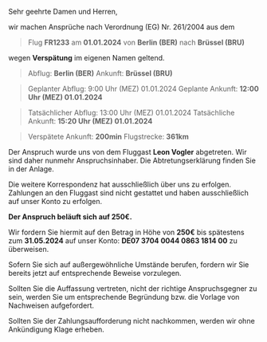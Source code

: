 Sehr geehrte Damen und Herren,

wir machen Ansprüche nach Verordnung (EG) Nr. 261/2004 aus dem

> Flug **FR1233** am **01.01.2024**&#13;
> von **Berlin (BER)** nach **Brüssel (BRU)**

wegen **Verspätung** ​im eigenen Namen geltend.

> Abflug: **Berlin (BER)**
> Ankunft: **Brüssel (BRU)**

> Geplanter Abflug: 9:00 Uhr (MEZ) 01.01.2024
> Geplante Ankunft: **12:00 Uhr (MEZ) 01.01.2024**

> Tatsächlicher Abflug: 13:00 Uhr (MEZ) 01.01.2024
> Tatsächliche Ankunft: **15:20 Uhr (MEZ) 01.01.2024**

> Verspätete Ankunft: **200min**
> Flugstrecke: **361km**

Der Anspruch wurde uns von dem Fluggast **Leon Vogler** abgetreten. Wir sind daher nunmehr Anspruchsinhaber. Die Abtretungserklärung finden Sie in der Anlage.

Die weitere Korrespondenz hat ausschließlich über uns zu erfolgen. Zahlungen an den Fluggast sind nicht gestattet und haben ausschließlich auf unser Konto zu erfolgen.

**Der Anspruch beläuft sich auf 250€.**

Wir fordern Sie hiermit auf den Betrag in Höhe von **250€** bis spätestens zum **31.05.2024** auf unser Konto: **DE07 3704 0044 0863 1814 00** zu überweisen.

Sofern Sie sich auf außergewöhnliche Umstände berufen, fordern wir Sie bereits jetzt auf entsprechende Beweise vorzulegen.

Sollten Sie die Auffassung vertreten, nicht der richtige Anspruchsgegner zu sein, werden Sie um entsprechende Begründung bzw. die Vorlage von Nachweisen aufgefordert.

Sollten Sie der Zahlungsaufforderung nicht nachkommen, werden wir ohne Ankündigung Klage erheben.
